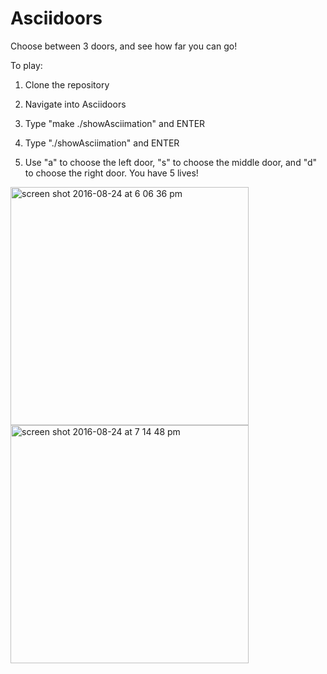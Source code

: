 # Asciidoors
Choose between 3 doors, and see how far you can go!

To play:

1. Clone the repository

2. Navigate into Asciidoors

3. Type "make ./showAsciimation" and ENTER

4. Type "./showAsciimation" and ENTER

5. Use "a" to choose the left door, "s" to choose the middle door, and "d" to choose the right door. You have 5 lives!

<img width="381" alt="screen shot 2016-08-24 at 6 06 36 pm" src="https://cloud.githubusercontent.com/assets/19418255/17953140/b15760ba-6a25-11e6-94d2-238635857f19.png">

<img width="381" alt="screen shot 2016-08-24 at 7 14 48 pm" src="https://cloud.githubusercontent.com/assets/19418255/17954323/18bd8c26-6a2f-11e6-9066-bd271dcea0ca.png">
